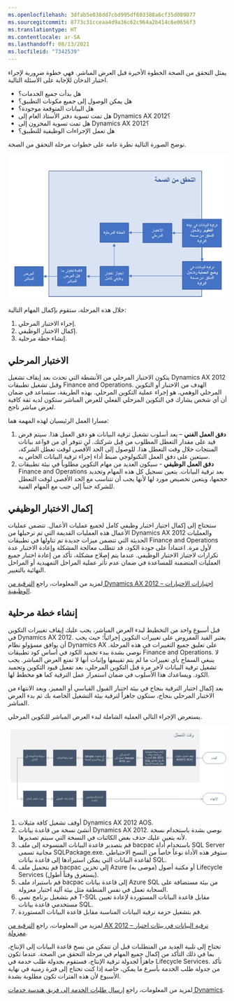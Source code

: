 ```yaml
---
ms.openlocfilehash: 3dfab5e038dd7cbd995df603388a6cf35d089877
ms.sourcegitcommit: 8773c31cceaa4d9a36c62c964a2b414c6e0656f3
ms.translationtype: HT
ms.contentlocale: ar-SA
ms.lasthandoff: 08/13/2021
ms.locfileid: "7342539"
---
```

يمثل التحقق من الصحة الخطوة الأخيرة قبل العرض المباشر. فهي خطوة ضرورية لإجراء اختبار الدخان للإجابة على الأسئلة التالية.

- هل بدأت جميع الخدمات؟
- هل يمكن الوصول إلى جميع مكونات التطبيق؟
- هل البيانات المتوقعة موجودة؟
- هل تمت تسوية دفتر الأستاذ العام إلى Dynamics AX 2012؟
- هل تمت تسوية المخزون إلى Dynamics AX 2012؟
- هل تعمل الإجراءات الوظيفية للتطبيق؟


توضح الصورة التالية نظرة عامة على خطوات مرحلة التحقق من الصحة. 
 
![ يوضح الرسم التخطيطي نظرة عامة على خطوات مرحلة التحقق من الصحة.](../media/validate.png)

خلال هذه المرحلة، ستقوم بإكمال المهام التالية:

1.  إجراء الاختبار المرحلي.
2.  إكمال الاختبار الوظيفي.
3.  إنشاء خطة مرحلية.
## <a name="cutover-testing"></a>الاختبار المرحلي
يتكون الاختبار المرحلي من الأنشطة التي تحدث بعد إيقاف تشغيل Dynamics AX 2012 وقبل تشغيل تطبيقات Finance and Operations. الهدف من الاختبار أو التكوين المرحلي الوهمي‬، هو إجراء عملية التكوين المرحلي. بهذه الطريقة، ستساعد في ضمان أن أي شخص يشارك في التكوين المرحلي الفعلي للعرض المباشر ستكون لديه ثقة كافية لعرض مباشر ناجح. 

مسارا العمل الرئيسيان لهذه المهمة هما:

1.  **دفق العمل الفني** – يعد أسلوب تشغيل ترقية البيانات هو دفق العمل هذا. سيتم فرض قيد على مقدار التعطل المطلوب من قِبل شركتك. لن تتوفر أي من قواعد بيانات المنتجات خلال وقت التعطل هذا. للوصول إلى الحد الأقصى لوقت تعطل الشركة، سيتعين على دفق العمل التكنولوجي ضبط أداء إجراء ترقية البيانات الخاص به.
2.  **دفق العمل الوظيفي** - سيكون العديد من مهام التكوين مطلوباً في بيئة تطبيقات Finance and Operations بعد ترقية البيانات. يتعين تسجيل كل هذه المهام وتحديد حجمها، ويتعين تخصيص مورد لها لأنها يجب أن تتناسب مع الحد الأقصى لوقت التعطل للشركة جنباً إلى جنب مع المهام الفنية.

## <a name="complete-functional-testing"></a>إكمال الاختبار الوظيفي
ستحتاج إلى إكمال اجتياز اختبار وظيفي كامل لجميع عمليات الأعمال. تتضمن عمليات الأعمال هذه العمليات القديمة التي تم ترحيلها من Dynamics AX 2012 والعمليات الحديثة التي تتضمن ميزات جديدة تم تناولها في تطبيقات Finance and Operations لأول مرة. اعتماداً على جودة الكود، قد تتطلب معالجة المشكلة وإعادة الاختبار عدة تكرارات لاجتياز الاختبار الوظيفي. عندما يتم إصلاح مشكلة، تأكد من إعادة اختبار جميع العمليات المتضمنة للمساعدة في ضمان عدم تأثر عملية المراحل التمهيدية أو المراحل النهائية بالتغيير.

لمزيد من المعلومات، راجع [الترقية من Dynamics AX 2012 – اجتيازات الاختبارات الوظيفية](/dynamics365/fin-ops-core/dev-itpro/migration-upgrade/upgrade-functional-validation/?azure-portal=true).

## <a name="create-a-cutover-plan"></a>إنشاء خطة مرحلية
قبل أسبوع واحد من التخطيط لبدء العرض المباشر، يجب عليك إيقاف تغييرات التكوين في Dynamics AX 2012. يعتبر القيد المفروض على تغييرات التكوين إجرائياً؛ حيث يجب أن يوافق مسؤولو نظام Dynamics AX على تعليق جميع التغييرات في هذه المرحلة. نوصي بشدة ببدء تجميد الكود في أساس كود تطبيقات Finance and Operations. لا ينبغي السماح بأي تغييرات ما لم يتم تقييمها وإثبات أنها لا تمنع العرض المباشر. يجب تشغيل ترقية البيانات لآخر مرة قبل التكوين المرحلي، بعد تفعيل قيود التكوين وتجميد الكود. ويساعدك هذا الأسلوب في ضمان استمرار عمل الترقية كما هو مخطط لها.

بعد إكمال اختبار الترقية بنجاح في بيئة اختبار القبول القياسي أو المميز، وبعد الانتهاء من الاختبار المرحلي بنجاح، ستكون جاهزاً لترقية بيئة التشغيل الخاصة بك ثم بدء العرض المباشر.

يستعرض الإجراء التالي العملية الشاملة لبدء العرض المباشر للتكوين المرحلي.

 ![ الرسم التخطيطي لعملية بدء العرض المباشر للتكوين المرحلي.](../media/go-live.png)


1.  أوقف تشغيل كافة مثيلات Dynamics AX 2012 AOS.  
2.  أنشئ نسخة من قاعدة بيانات Dynamics AX 2012. نوصي بشدة باستخدام نسخة لأنه يتعين عليك حذف بعض الكائنات في النسخة التي سيتم تصديرها.  
3.  قم بتصدير قاعدة البيانات المنسوخة إلى ملف bacpac باستخدام أداة SQL Server مجانية تسمى SQLPackage.exe. ستوفر هذه الأداة نوعاً خاصاً من النسخ الاحتياطي لقاعدة البيانات التي يمكن استيرادها إلى قاعدة بيانات SQL. 
4.  قم بتحميل ملف bacpac إلى تخزين Azure (موصى به) أو مكتبة أصول Lifecycle Services (يستغرق وقتاً أطول).
5.  قم باستيراد ملف bacpac إلى قاعدة بيانات Azure SQL من بيئة مستضافة على السحابة تعمل في نفس المنطقة مثل بيئة آلية اختبار معزولة.
6.  قم بتشغيل برنامج نصي T-SQL مقابل قاعدة البيانات المستوردة لإعادة تعيين مستخدمي قاعدة بيانات SQL. 
7.  قم بتشغيل حزمة ترقية البيانات المناسبة مقابل قاعدة البيانات المستوردة. 

لمزيد من المعلومات، راجع [الترقية من AX 2012 – ترقية البيانات في بيئات اختبار معزولة](/dynamics365/fin-ops-core/dev-itpro/migration-upgrade/upgrade-data-sandbox/?azure-portal=true).


تحتاج إلى تلبية العديد من المتطلبات قبل أن تتمكن من نسخ قاعدة البيانات إلى الإنتاج، بما في ذلك التأكد من إكمال جميع المهام في مرحلة التحقق من الصحة. عندما تكون جاهزاً لجدولة ترقية الإنتاج، فستقوم بجدولة طلب خدمة في Lifecycle Services. تأكد من جدولة طلب الخدمة بأسرع ما يمكن، خاصة إذا كنت تحتاج إلى فترة زمنية في نهاية الأسبوع لأن هذه الفترات تكون مطلوبة بشدة. 

لمزيد من المعلومات، راجع [إرسال طلبات الخدمة إلى فريق هندسة خدمات Dynamics](/dynamics365/fin-ops-core/dev-itpro/lifecycle-services/submit-request-dynamics-service-engineering-team/?azure-portal=true).

